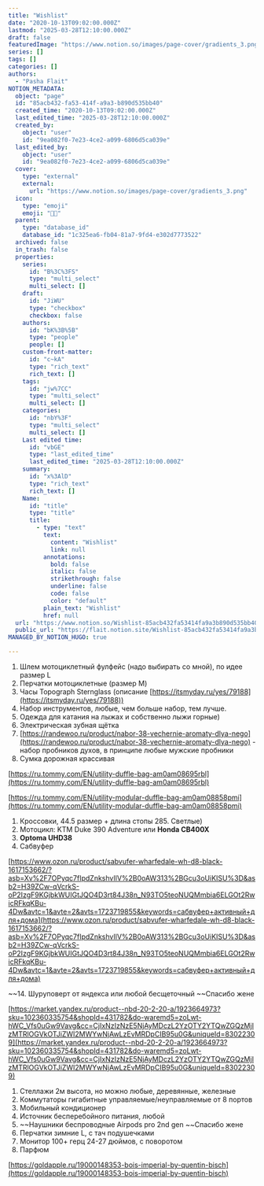 ```yaml
---
title: "Wishlist"
date: "2020-10-13T09:02:00.000Z"
lastmod: "2025-03-28T12:10:00.000Z"
draft: false
featuredImage: "https://www.notion.so/images/page-cover/gradients_3.png"
series: []
tags: []
categories: []
authors:
  - "Pasha Flait"
NOTION_METADATA:
  object: "page"
  id: "85acb432-fa53-414f-a9a3-b890d535bb40"
  created_time: "2020-10-13T09:02:00.000Z"
  last_edited_time: "2025-03-28T12:10:00.000Z"
  created_by:
    object: "user"
    id: "9ea082f0-7e23-4ce2-a099-6806d5ca039e"
  last_edited_by:
    object: "user"
    id: "9ea082f0-7e23-4ce2-a099-6806d5ca039e"
  cover:
    type: "external"
    external:
      url: "https://www.notion.so/images/page-cover/gradients_3.png"
  icon:
    type: "emoji"
    emoji: "🙏🏻"
  parent:
    type: "database_id"
    database_id: "1c325ea6-fb04-81a7-9fd4-e302d7773522"
  archived: false
  in_trash: false
  properties:
    series:
      id: "B%3C%3FS"
      type: "multi_select"
      multi_select: []
    draft:
      id: "JiWU"
      type: "checkbox"
      checkbox: false
    authors:
      id: "bK%3B%5B"
      type: "people"
      people: []
    custom-front-matter:
      id: "c~kA"
      type: "rich_text"
      rich_text: []
    tags:
      id: "jw%7CC"
      type: "multi_select"
      multi_select: []
    categories:
      id: "nbY%3F"
      type: "multi_select"
      multi_select: []
    Last edited time:
      id: "vbGE"
      type: "last_edited_time"
      last_edited_time: "2025-03-28T12:10:00.000Z"
    summary:
      id: "x%3AlD"
      type: "rich_text"
      rich_text: []
    Name:
      id: "title"
      type: "title"
      title:
        - type: "text"
          text:
            content: "Wishlist"
            link: null
          annotations:
            bold: false
            italic: false
            strikethrough: false
            underline: false
            code: false
            color: "default"
          plain_text: "Wishlist"
          href: null
  url: "https://www.notion.so/Wishlist-85acb432fa53414fa9a3b890d535bb40"
  public_url: "https://flait.notion.site/Wishlist-85acb432fa53414fa9a3b890d535bb40"
MANAGED_BY_NOTION_HUGO: true

---
```


1. Шлем мотоциклетный фулфейс (надо выбирать со мной), по идее размер L
1. Перчатки мотоциклетные (размер M)
1. Часы Topograph Sternglass (описание [https://itsmyday.ru/yes/79188](https://itsmyday.ru/yes/79188))
1. Набор инструментов, любые, чем больше набор, тем лучше.
1. Одежда для катания на лыжах и собственно лыжи горные)
1. Электрическая зубная щётка
1. [https://randewoo.ru/product/nabor-38-vechernie-aromaty-dlya-nego](https://randewoo.ru/product/nabor-38-vechernie-aromaty-dlya-nego) - набор пробников духов, в принципе любые мужские пробники
1. Сумка дорожная крассивая

[https://ru.tommy.com/EN/utility-duffle-bag-am0am08695rbl](https://ru.tommy.com/EN/utility-duffle-bag-am0am08695rbl)


[https://ru.tommy.com/EN/utility-modular-duffle-bag-am0am08858pmi](https://ru.tommy.com/EN/utility-modular-duffle-bag-am0am08858pmi)

1. Кроссовки, 44.5 размер + длина стопы 285. Светлые)
1. Мотоцикл: KTM Duke 390 Adventure или **Honda CB400X**
1. **Optoma UHD38**
1. Сабвуфер

[https://www.ozon.ru/product/sabvufer-wharfedale-wh-d8-black-1617153662/?asb=Xv%2F7OPyqc7fIpdZnkshvIlV%2B0oAW313%2BGcu3oUiKISU%3D&asb2=H39ZCw-qVcrkS-oP2IzgF9KGjbkWUIGtJQO4D3rt84J38n_N93TO5teoNUQMmbia6ELGOt2RwicRFkqKBu-4Dw&avtc=1&avte=2&avts=1723719855&keywords=сабвуфер+активный+для+дома](https://www.ozon.ru/product/sabvufer-wharfedale-wh-d8-black-1617153662/?asb=Xv%2F7OPyqc7fIpdZnkshvIlV%2B0oAW313%2BGcu3oUiKISU%3D&asb2=H39ZCw-qVcrkS-oP2IzgF9KGjbkWUIGtJQO4D3rt84J38n_N93TO5teoNUQMmbia6ELGOt2RwicRFkqKBu-4Dw&avtc=1&avte=2&avts=1723719855&keywords=сабвуфер+активный+для+дома)


~~14. Шуруповерт от яндекса или любой бесщеточный ~~Спасибо жене


[https://market.yandex.ru/product--nbd-20-2-20-a/1923664973?sku=102360335754&shopId=431782&do-waremd5=zoLwt-hWC_Vfs0uGw9Vavg&cc=CjIxNzIzNzE5NjAyMDczL2YzOTY2YTQwZGQzMjIzMTRlOGVkOTJiZWI2MWYwNjAwLzEvMRDpCIB95u0G&uniqueId=83022309](https://market.yandex.ru/product--nbd-20-2-20-a/1923664973?sku=102360335754&shopId=431782&do-waremd5=zoLwt-hWC_Vfs0uGw9Vavg&cc=CjIxNzIzNzE5NjAyMDczL2YzOTY2YTQwZGQzMjIzMTRlOGVkOTJiZWI2MWYwNjAwLzEvMRDpCIB95u0G&uniqueId=83022309)

1. Стеллажи 2м высота, но можно любые, деревянные, железные
1. Коммутаторы гигабитные управляемые/неуправляемые от 8 портов
1. Мобильный кондиционер
1. Источник бесперебойного питания, любой
1. ~~Наушники беспроводные Airpods pro 2nd gen ~~Спасибо жене
1. Перчатки зимние L, с тач подушечками
1. Монитор 100+ герц 24-27 дюймов, с поворотом
1. Парфюм

[https://goldapple.ru/19000148353-bois-imperial-by-quentin-bisch](https://goldapple.ru/19000148353-bois-imperial-by-quentin-bisch)

